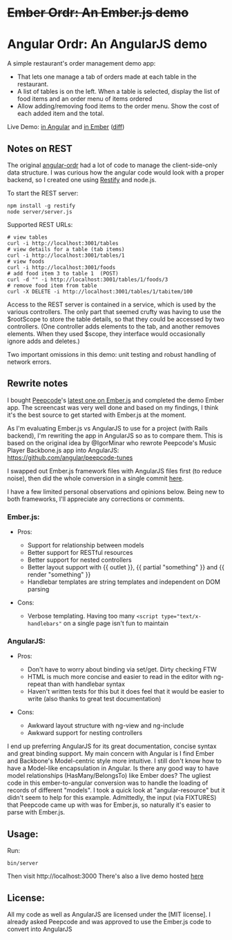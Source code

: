 # ~~Ember Ordr: An Ember.js demo~~
# Angular Ordr: An AngularJS demo

A simple restaurant's order management demo app:

- That lets one manage a tab of orders made at each table in the restaurant.
- A list of tables is on the left. When a table is selected, display the list of food items and an order menu of items ordered
- Allow adding/removing food items to the order menu. Show the cost of each added item and the total.

Live Demo: [in Angular](https://dl.dropbox.com/u/229718/angular-ordr/index.html) and [in Ember](https://dl.dropbox.com/u/229718/ember-ordr/index.html) ([diff](https://github.com/harleyttd/angular-ordr/commit/0b93f678776867b8e7a1e97c8050ea66113f3ede))

## Notes on REST 

The original [angular-ordr](https://github.com/harleyttd/angular-ordr/) had a
lot of code to manage the client-side-only data structure.  I was curious how
the angular code would look with a proper backend, so I created one using
[Restify](http://mcavage.github.io/node-restify/) and node.js.

To start the REST server:

    npm install -g restify
    node server/server.js

Supported REST URLs:

    # view tables
    curl -i http://localhost:3001/tables
    # view details for a table (tab items)
    curl -i http://localhost:3001/tables/1
    # view foods
    curl -i http://localhost:3001/foods
    # add food item 3 to table 1  (POST)
    curl -d "" -i http://localhost:3001/tables/1/foods/3
    # remove food item from table
    curl -X DELETE -i http://localhost:3001/tables/1/tabitem/100

Access to the REST server is contained in a service, which is used by the various controllers.
The only part that seemed crufty was having to use the $rootScope to store the table details,
so that they could be accessed by two controllers. (One controller adds
elements to the tab, and another removes elements. When they used $scope, they interface would
occasionally ignore adds and deletes.)

Two important omissions in this demo: unit testing and robust handling of network errors.

## Rewrite notes

I bought [Peepcode](http://www.peepcode.com)'s [latest one on Ember.js](https://peepcode.com/products/emberjs) and completed the demo Ember app. The screencast was very well done and based on my findings, I think it's the best source to get started with Ember.js at the moment.

As I'm evaluating Ember.js vs AngularJS to use for a project (with Rails backend), I'm rewriting the app in AngularJS so as to compare them. This is based on the original idea by @IgorMinar who rewrote Peepcode's Music Player Backbone.js app into AngularJS: https://github.com/angular/peepcode-tunes

I swapped out Ember.js framework files with AngularJS files first (to reduce noise), then did the whole conversion in a single commit [here](https://github.com/harleyttd/angular-ordr/commit/0b93f678776867b8e7a1e97c8050ea66113f3ede).

I have a few limited personal observations and opinions below. Being new to both frameworks, I'll appreciate any corrections or comments.

### Ember.js:

- Pros:
	- Support for relationship between models
	- Better support for RESTful resources
	- Better support for nested controllers
	- Better layout support  with {{ outlet }}, {{ partial "something" }} and {{ render "something" }}
	- Handlebar templates are string templates and independent on DOM parsing

- Cons:
	- Verbose templating. Having too many `<script type="text/x-handlebars"` on a single page isn't fun to maintain

### AngularJS:

- Pros:
	- Don't have to worry about binding via set/get. Dirty checking FTW
	- HTML is much more concise and easier to read in the editor with ng-repeat than with handlebar syntax
	- Haven't written tests for this but it does feel that it would be easier to write (also thanks to great test documentation)

- Cons:
	- Awkward layout structure with ng-view and ng-include
	- Awkward support for nesting controllers


I end up preferring AngularJS for its great documentation, concise syntax and great binding support. My main concern with Angular is I find Ember and Backbone's Model-centric style more intuitive. I still don't know how to have a Model-like encapsulation in Angular. Is there any good way to have model relationships (HasMany/BelongsTo) like Ember does? The ugliest code in this ember-to-angular conversion was to handle the loading of records of different "models". I took a quick look at "angular-resource" but it didn't seem to help for this example. Admittedly, the input (via FIXTURES) that Peepcode came up with was for Ember.js, so naturally it's easier to parse with Ember.js.


## Usage:

Run:
	
	bin/server

Then visit http://localhost:3000
There's also a live demo hosted [here](https://dl.dropbox.com/u/229718/angular-ordr/index.html)


## License:

All my code as well as AngularJS are licensed under the [MIT license].
I already asked Peepcode and was approved to use the Ember.js code to convert into AngularJS
